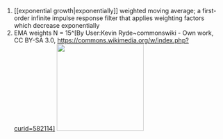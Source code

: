 1. [[exponential growth|exponentially]] weighted moving average; a first-order infinite impulse response filter that applies weighting factors which decrease exponentially
2. EMA weights N = 15^[By User:Kevin Ryde~commonswiki - Own work, CC BY-SA 3.0, https://commons.wikimedia.org/w/index.php?curid=582114]
	<img src="https://upload.wikimedia.org/wikipedia/commons/b/ba/Exponential_moving_average_weights_N%3D15.png" width="200" />